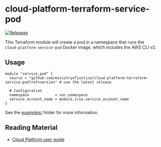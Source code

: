 # cloud-platform-terraform-service-pod

[![Releases](https://img.shields.io/github/release/ministryofjustice/cloud-platform-terraform-service-pod/all.svg?style=flat-square)](https://github.com/ministryofjustice/cloud-platform-terraform-service-pod/releases)

This Terraform module will create a pod in a namespace that runs the `cloud-platform-service-pod` Docker image, which includes the AWS CLI v2.

## Usage

```hcl
module "service_pod" {
  source = "github.com/ministryofjustice/cloud-platform-terraform-service-pod?ref=version" # use the latest release

  # Configuration
  namespace            = var.namespace
  service_account_name = module.irsa.service_account.name
}
```

See the [examples/](examples/) folder for more information.

<!-- BEGIN_TF_DOCS -->
<!-- END_TF_DOCS -->

## Reading Material

- [Cloud Platform user guide](https://user-guide.cloud-platform.service.justice.gov.uk/#cloud-platform-user-guide)
